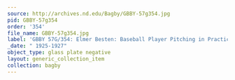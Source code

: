 ```yaml
---
source: http://archives.nd.edu/Bagby/GBBY-57g354.jpg
pid: GBBY-57g354
order: '354'
file_name: GBBY-57g354.jpg
label: 'GBBY 57G/354: Elmer Besten: Baseball Player Pitching in Practice - 1925-1927'
_date: " 1925-1927"
object_type: glass plate negative
layout: generic_collection_item
collection: bagby
---
```

